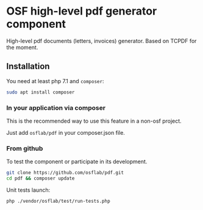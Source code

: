 # OSF high-level pdf generator component

High-level pdf documents (letters, invoices) generator. Based on TCPDF for the moment.

## Installation

You need at least php 7.1 and `composer`:

```bash
sudo apt install composer
```

### In your application via composer

This is the recommended way to use this feature in a non-osf project.

Just add `osflab/pdf` in your composer.json file.

### From github

To test the component or participate in its development.

```bash
git clone https://github.com/osflab/pdf.git
cd pdf && composer update
```

Unit tests launch:

```bash
php ./vendor/osflab/test/run-tests.php
```
